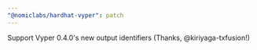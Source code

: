 ```yaml
---
"@nomiclabs/hardhat-vyper": patch
---
```


Support Vyper 0.4.0's new output identifiers (Thanks, @kiriyaga-txfusion!)
